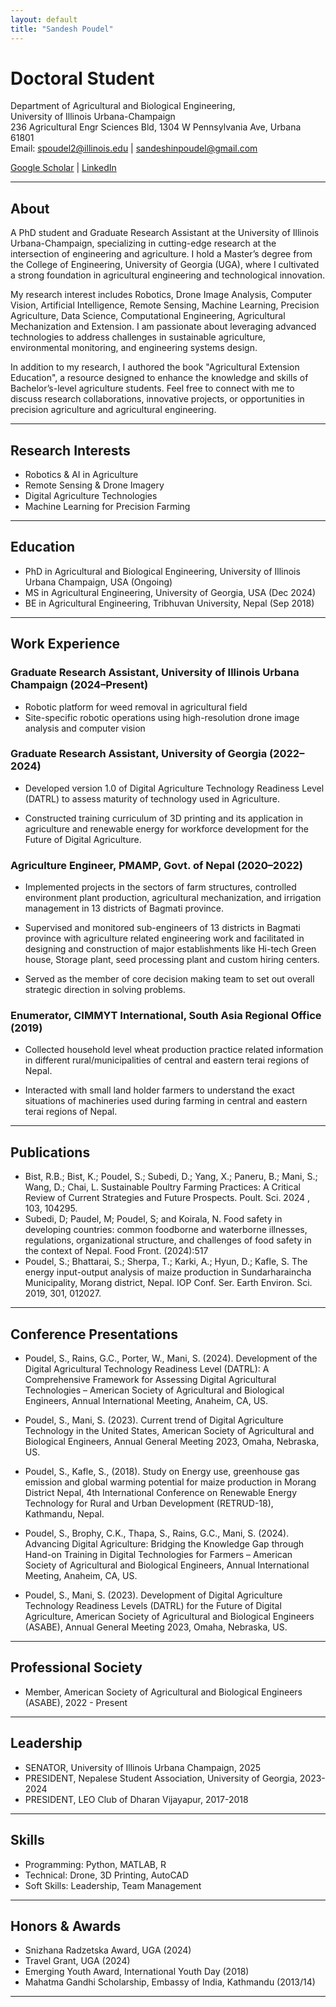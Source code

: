 ```yaml
---
layout: default
title: "Sandesh Poudel"
---
```


# Doctoral Student
Department of Agricultural and Biological Engineering,  
University of Illinois Urbana-Champaign  
236 Agricultural Engr Sciences Bld, 1304 W Pennsylvania Ave, Urbana 61801  
Email: spoudel2@illinois.edu | sandeshinpoudel@gmail.com  

[Google Scholar](https://scholar.google.com/citations?user=LH3_qT0AAAAJ&hl=en&inst=2365059173406736517) |
[LinkedIn](https://www.linkedin.com/in/sandesh-poudel-733b59110/recent-activity/all/) 
 
---

## About
A PhD student and Graduate Research Assistant at the University of Illinois Urbana-Champaign, specializing in cutting-edge research at the intersection of engineering and agriculture. I hold a Master’s degree from the College of Engineering, University of Georgia (UGA), where I cultivated a strong foundation in agricultural engineering and technological innovation.

My research interest includes Robotics, Drone Image Analysis, Computer Vision, Artificial Intelligence, Remote Sensing, Machine Learning, Precision Agriculture, Data Science, Computational Engineering, Agricultural Mechanization and Extension. I am passionate about leveraging advanced technologies to address challenges in sustainable agriculture, environmental monitoring, and engineering systems design.

In addition to my research, I authored the book "Agricultural Extension Education", a resource designed to enhance the knowledge and skills of Bachelor’s-level agriculture students. Feel free to connect with me to discuss research collaborations, innovative projects, or opportunities in precision agriculture and agricultural engineering.

---

## Research Interests  
- Robotics & AI in Agriculture  
- Remote Sensing & Drone Imagery  
- Digital Agriculture Technologies  
- Machine Learning for Precision Farming

---

## Education  
- PhD in Agricultural and Biological Engineering, University of Illinois Urbana Champaign, USA  (Ongoing)  
- MS in Agricultural Engineering, University of Georgia, USA  (Dec 2024)  
- BE in Agricultural Engineering, Tribhuvan University, Nepal (Sep 2018)  

---

## Work Experience  
### Graduate Research Assistant, University of Illinois Urbana Champaign (2024–Present)  
- Robotic platform for weed removal in agricultural field  
- Site-specific robotic operations using high-resolution drone image analysis and computer vision

### Graduate Research Assistant, University of Georgia  (2022–2024)  
- Developed version 1.0 of Digital Agriculture Technology Readiness Level (DATRL) to assess maturity of technology used in Agriculture.   

- Constructed training curriculum of 3D printing and its application in agriculture and renewable energy for workforce development for the Future of Digital Agriculture. 

### Agriculture Engineer, PMAMP, Govt. of Nepal (2020–2022)  
- Implemented projects in the sectors of farm structures, controlled environment plant production, agricultural mechanization, and irrigation management in 13 districts of Bagmati province.   

- Supervised and monitored sub-engineers of 13 districts in Bagmati province with agriculture related engineering work and facilitated in designing and construction of major establishments like Hi-tech Green house, Storage plant, seed processing plant and custom hiring centers.   

- Served as the member of core decision making team to set out overall strategic direction in solving problems. 

### Enumerator, CIMMYT International, South Asia Regional Office (2019)  
- Collected household level wheat production practice related information in different rural/municipalities of central and eastern terai regions of Nepal.  

- Interacted with small land holder farmers to understand the exact situations of machineries used during farming in central and eastern terai regions of Nepal.

---

## Publications  
- Bist, R.B.; Bist, K.; Poudel, S.; Subedi, D.; Yang, X.; Paneru, B.; Mani, S.; Wang, D.; Chai, L. Sustainable Poultry Farming Practices: A Critical Review of Current Strategies and Future Prospects. Poult. Sci. 2024 , 103, 104295.
- Subedi, D; Paudel, M; Poudel, S; and Koirala, N. Food safety in developing countries: common foodborne and waterborne illnesses, regulations, organizational structure, and challenges of food safety in the context of Nepal. Food Front. (2024):517
- Poudel, S.; Bhattarai, S.; Sherpa, T.; Karki, A.; Hyun, D.; Kafle, S. The energy input-output analysis of maize production in Sundarharaincha Municipality, Morang district, Nepal. IOP Conf. Ser. Earth Environ. Sci. 2019, 301, 012027.

---

## Conference Presentations  
- Poudel, S., Rains, G.C., Porter, W., Mani, S. (2024). Development of the Digital Agricultural Technology Readiness Level (DATRL): A Comprehensive Framework for Assessing Digital Agricultural Technologies – American Society of Agricultural and Biological Engineers, Annual International Meeting, Anaheim, CA, US.  

- Poudel, S., Mani, S. (2023).  Current trend of Digital Agriculture Technology in the United States, American Society of Agricultural and Biological Engineers, Annual General Meeting 2023, Omaha, Nebraska, US.   

- Poudel, S., Kafle, S., (2018). Study on Energy use, greenhouse gas emission and global warming potential for maize production in Morang District Nepal, 4th International Conference on Renewable Energy Technology for Rural and Urban Development (RETRUD-18), Kathmandu, Nepal.  

- Poudel, S., Brophy, C.K., Thapa, S., Rains, G.C., Mani, S. (2024). Advancing Digital Agriculture: Bridging the Knowledge Gap through Hand-on Training in Digital Technologies for Farmers – American Society of Agricultural and Biological Engineers, Annual International Meeting, Anaheim, CA, US.  

- Poudel, S., Mani, S. (2023). Development of Digital Agriculture Technology Readiness Levels (DATRL) for the Future of Digital Agriculture, American Society of Agricultural and Biological Engineers (ASABE), Annual General Meeting 2023, Omaha, Nebraska, US.   

---

## Professional Society
- Member, American Society of Agricultural and Biological Engineers (ASABE), 2022 - Present 

---

## Leadership
- SENATOR, University of Illinois Urbana Champaign, 2025
- PRESIDENT, Nepalese Student Association, University of Georgia, 2023-2024  
- PRESIDENT, LEO Club of Dharan Vijayapur, 2017-2018 

---

## Skills  
- Programming: Python, MATLAB, R  
- Technical: Drone, 3D Printing, AutoCAD  
- Soft Skills: Leadership, Team Management  

---

## Honors & Awards  
- Snizhana Radzetska Award, UGA (2024)
- Travel Grant, UGA (2024)
- Emerging Youth Award, International Youth Day (2018)
- Mahatma Gandhi Scholarship, Embassy of India, Kathmandu  (2013/14)

---
